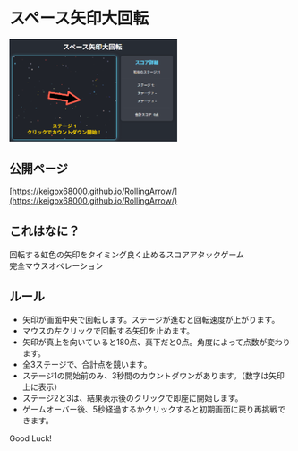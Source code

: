 # スペース矢印大回転
<img src="ra.gif" alt="スペース矢印大回転 スクリーンショット" width="300">

## 公開ページ
[https://keigox68000.github.io/RollingArrow/](https://keigox68000.github.io/RollingArrow/)

## これはなに？
回転する虹色の矢印をタイミング良く止めるスコアアタックゲーム  
完全マウスオペレーション  

## ルール
- 矢印が画面中央で回転します。ステージが進むと回転速度が上がります。
- マウスの左クリックで回転する矢印を止めます。
- 矢印が真上を向いていると180点、真下だと0点。角度によって点数が変わります。
- 全3ステージで、合計点を競います。
- ステージ1の開始前のみ、3秒間のカウントダウンがあります。（数字は矢印上に表示）
- ステージ2と3は、結果表示後のクリックで即座に開始します。
- ゲームオーバー後、5秒経過するかクリックすると初期画面に戻り再挑戦できます。

Good Luck!